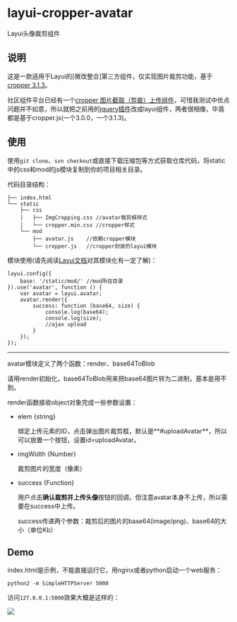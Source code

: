 # layui-cropper-avatar

Layui头像裁剪组件

## 说明

这是一款适用于Layui的[微改整合]第三方组件，仅实现图片裁剪功能，基于[cropper 3.1.3](https://github.com/fengyuanchen/cropper)。

社区组件平台已经有一个[cropper 图片截取（剪裁）上传组件](https://fly.layui.com/extend/croppers/)，可惜我测试中优点问题并不如意，所以就把之前用的[jquery插件](http://www.jq22.com/jquery-info18167)改成layui组件，两者很相像，毕竟都是基于cropper.js(一个3.0.0，一个3.1.3)。

## 使用

使用`git clone`、`svn checkout`或直接下载压缩包等方式获取仓库代码，将static中的css和mod的js模块复制到你的项目相关目录。

代码目录结构：

```
├── index.html
└── static
    ├── css
    │   ├── ImgCropping.css //avatar裁剪框样式
    │   └── cropper.min.css //cropper样式
    └── mod
        ├── avatar.js    //依赖cropper模块
        └── cropper.js   //cropper封装的layui模块
```

模块使用(请先阅读[Layui文档](https://www.layui.com/doc/)对其模块化有一定了解)：

```
layui.config({
    base: '/static/mod/' //mod所在目录
}).use('avatar', function () {
    var avatar = layui.avatar;
    avatar.render({
        success: function (base64, size) {
            console.log(base64);
            console.log(size);
            //ajax upload
        }
    });
});
```

----

avatar模块定义了两个函数：render、base64ToBlob

请用render初始化，base64ToBlob用来把base64图片转为二进制，基本是用不到。

render函数接收object对象完成一些参数设置：

- elem {string}

  绑定上传元素的ID，点击弹出图片裁剪框，默认是**#uploadAvatar**，所以可以放置一个按钮，设置id=uploadAvatar。

- imgWidth {Number}

  裁剪图片的宽度（像素）

- success {Function}

  用户点击**确认裁剪并上传头像**按钮的回调，但注意avatar本身不上传，所以需要在success中上传。
  
  success传递两个参数：裁剪后的图片的base64(image/png)、base64的大小（单位Kb）

## Demo

index.html是示例，不能直接运行它，用nginx或者python启动一个web服务：

```
python2 -m SimpleHTTPServer 5000
```

访问`127.0.0.1:5000`效果大概是这样的：

![](https://static.saintic.com/picbed/staugur/2020/05/24/1590253806414.png)

